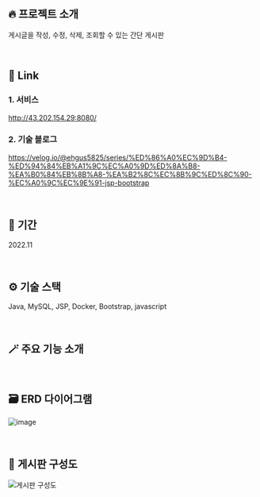 ## 🔥 프로젝트 소개

게시글을 작성, 수정, 삭제, 조회할 수 있는 간단 게시판

 <br>

## 🔗 Link

### 1. 서비스

http://43.202.154.29:8080/

### 2. 기술 블로그

https://velog.io/@ehgus5825/series/%ED%86%A0%EC%9D%B4-%ED%94%84%EB%A1%9C%EC%A0%9D%ED%8A%B8-%EA%B0%84%EB%8B%A8-%EA%B2%8C%EC%8B%9C%ED%8C%90-%EC%A0%9C%EC%9E%91-jsp-bootstrap

<br>

## 📆 기간

2022.11

<br>

## ⚙️ 기술 스택

Java, MySQL, JSP, Docker, Bootstrap, javascript

<br>

## 🪄 주요 기능 소개

<br>

## 🗃️ ERD 다이어그램

![image](https://github.com/ehgus5825/JSP-notice-board/assets/57056674/f7680a49-e85d-446d-b186-1c317f0b8f61)

<br>

## 🎨 게시판 구성도

![게시판 구성도](https://github.com/ehgus5825/JSP-notice-board/assets/57056674/cbaf0873-b652-4cfc-b916-e37e9dbc831d)



